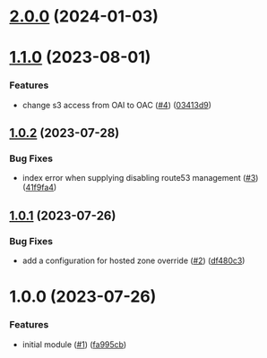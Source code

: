 # [2.0.0](https://github.com/catalystcommunity/terraform-aws-staticsite/compare/v1.1.0...v2.0.0) (2024-01-03)

# [1.1.0](https://github.com/catalystcommunity/terraform-aws-staticsite/compare/v1.0.2...v1.1.0) (2023-08-01)


### Features

* change s3 access from OAI to OAC ([#4](https://github.com/catalystcommunity/terraform-aws-staticsite/issues/4)) ([03413d9](https://github.com/catalystcommunity/terraform-aws-staticsite/commit/03413d96a41d77cb85bdfbef4a0770e71057038e))

## [1.0.2](https://github.com/catalystcommunity/terraform-aws-staticsite/compare/v1.0.1...v1.0.2) (2023-07-28)


### Bug Fixes

* index error when supplying disabling route53 management ([#3](https://github.com/catalystcommunity/terraform-aws-staticsite/issues/3)) ([41f9fa4](https://github.com/catalystcommunity/terraform-aws-staticsite/commit/41f9fa44e57268d23d03fb2aaf9036b63feea3af))

## [1.0.1](https://github.com/catalystcommunity/terraform-aws-staticsite/compare/v1.0.0...v1.0.1) (2023-07-26)


### Bug Fixes

* add a configuration for hosted zone override ([#2](https://github.com/catalystcommunity/terraform-aws-staticsite/issues/2)) ([df480c3](https://github.com/catalystcommunity/terraform-aws-staticsite/commit/df480c3fdc785b4bd084bb77b4f57d145893dcba))

# 1.0.0 (2023-07-26)


### Features

* initial module ([#1](https://github.com/catalystcommunity/terraform-aws-staticsite/issues/1)) ([fa995cb](https://github.com/catalystcommunity/terraform-aws-staticsite/commit/fa995cbbccc9346b1be2f50fd8a063b14a16f1e3))
